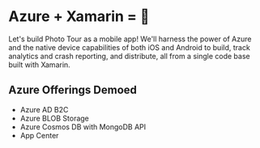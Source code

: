 # Azure + Xamarin = 🚀

Let's build Photo Tour as a mobile app! We'll harness the power of Azure and the native device capabilities of both iOS and Android to build, track analytics and crash reporting, and distribute, all from a single code base built with Xamarin.

## Azure Offerings Demoed

* Azure AD B2C
* Azure BLOB Storage
* Azure Cosmos DB with MongoDB API
* App Center
